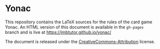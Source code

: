 # Yonac

This repository contains the LaTeX sources for the rules of the card
game Yonac. An HTML version of this document is available in the
`gh-pages` branch and is live at https://jmbtutor.github.io/yonac/

The document is released under the [CreativeCommons-Attribution][cc-by]
license.

[cc-by]: http://creativecommons.org/licenses/by/4.0/
